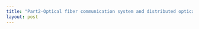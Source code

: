 ```yaml
---
title: "Part2-Optical fiber communication system and distributed optical fiber sensing system"
layout: post
---
```

